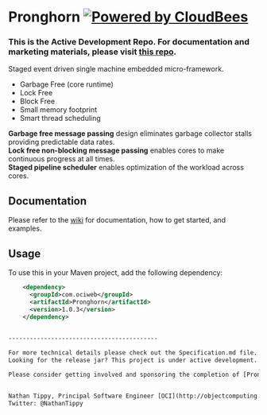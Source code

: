 Pronghorn  [![Powered by CloudBees](https://www.cloudbees.com/sites/default/files/styles/large/public/Button-Powered-by-CB.png?itok=uMDWINfY)](https://pronghorn.ci.cloudbees.com/)
=====
### This is the Active Development Repo. For documentation and marketing materials, please visit [this repo](https://github.com/objectcomputing/Pronghorn).

Staged event driven single machine embedded micro-framework.

* Garbage Free (core runtime)
* Lock Free
* Block Free
* Small memory footprint
* Smart thread scheduling

**Garbage free message passing** design eliminates garbage collector stalls providing predictable data rates.  
**Lock free non-blocking message passing** enables cores to make continuous progress at all times.  
**Staged pipeline scheduler** enables optimization of the workload across cores. 

## Documentation
Please refer to the [wiki](https://oci-pronghorn.gitbook.io/pronghorn/chapter-0-what-is-pronghorn/home) for documentation, how to get started, and examples.

## Usage

  To use this in your Maven project, add the following dependency:
```xml
    <dependency>
      <groupId>com.ociweb</groupId>
      <artifactId>Pronghorn</artifactId>
      <version>1.0.3</version>
    </dependency> 
        

------------------------------------------

For more technical details please check out the Specification.md file.
Looking for the release jar? This project is under active development.

Please consider getting involved and sponsoring the completion of [Pronghorn](mailto:info@ociweb.com;?subject=Pronghorn%20Sponsor%20Inquiry)


Nathan Tippy, Principal Software Engineer [OCI](http://objectcomputing.com)  
Twitter: @NathanTippy
